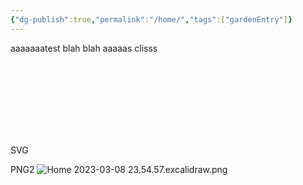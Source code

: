 ```yaml
---
{"dg-publish":true,"permalink":"/home/","tags":["gardenEntry"]}
---
```



aaaaaaatest
blah blah
aaaaas
clisss

SVG
<svg version="1.1" xmlns="http://www.w3.org/2000/svg" viewBox="0 0 162 145.955078125" width="162" height="145.955078125" filter="invert(93%) hue-rotate(180deg)">
  <!-- svg-source:excalidraw -->
  
  <defs>
    <style class="style-fonts">
      @font-face {
        font-family: "Virgil";
        src: url("https://excalidraw.com/Virgil.woff2");
      }
      @font-face {
        font-family: "Cascadia";
        src: url("https://excalidraw.com/Cascadia.woff2");
      }
    </style>
  </defs>
  <g stroke-linecap="round" transform="translate(10 13.955078125) rotate(0 71 61)"><path d="M56.37 1.81 C66.37 -0.74, 79.24 0.55, 89.79 2.87 C100.33 5.18, 111.77 9.31, 119.64 15.72 C127.51 22.12, 133.44 32.4, 136.98 41.28 C140.52 50.15, 142.38 59.7, 140.87 68.97 C139.37 78.25, 134.4 89.19, 127.96 96.91 C121.53 104.63, 112.08 110.98, 102.26 115.29 C92.44 119.61, 79.9 123.1, 69.05 122.79 C58.2 122.47, 46.7 118.24, 37.14 113.39 C27.58 108.54, 17.87 101.53, 11.7 93.68 C5.54 85.84, 1.2 75.61, 0.15 66.32 C-0.89 57.02, 1.29 46.71, 5.43 37.91 C9.56 29.1, 15.85 19.61, 24.99 13.48 C34.12 7.35, 53.47 3.08, 60.25 1.11 C67.03 -0.85, 65.4 0.64, 65.68 1.69 M46.83 3.19 C56.26 -0.38, 69.46 -0.53, 80.32 0.81 C91.18 2.16, 102.99 5.73, 111.99 11.28 C121 16.82, 129.27 25.65, 134.35 34.09 C139.43 42.53, 142.86 52.33, 142.49 61.93 C142.11 71.54, 137.47 83.13, 132.07 91.72 C126.68 100.32, 119.41 108.49, 110.12 113.5 C100.83 118.52, 87.3 121.36, 76.33 121.81 C65.35 122.26, 54.39 119.9, 44.24 116.19 C34.1 112.48, 22.8 106.53, 15.44 99.57 C8.09 92.61, 2.11 83.4, 0.11 74.45 C-1.89 65.5, 0.09 55.03, 3.46 45.85 C6.83 36.68, 13.05 26.43, 20.32 19.37 C27.59 12.32, 42.54 5.81, 47.05 3.51 C51.57 1.21, 47.11 4.51, 47.39 5.56" stroke="#000000" stroke-width="1" fill="none"/></g><g stroke-linecap="round" transform="translate(35.8125 10) rotate(0 21.125 26.75)"><path d="M5.39 9.99 C5.39 9.99, 5.39 9.99, 5.39 9.99 M5.39 9.99 C5.39 9.99, 5.39 9.99, 5.39 9.99 M1.24 19.04 C7.33 13.9, 12.77 8.09, 19.94 1.54 M2.41 18.26 C8.62 12.67, 14.86 5.77, 18.01 0.37 M0.16 28.86 C6.79 22.41, 7.91 18.16, 23.91 1.53 M0.56 27.15 C8.45 17.81, 18.12 8.07, 22.88 3.05 M-0.25 34.57 C9.38 25.18, 14.37 15.14, 28.78 2.13 M0.59 32.77 C10.71 22.69, 19.28 12.95, 26.57 3.47 M3.57 39.02 C7.62 32.99, 13.49 24.9, 31.41 5.49 M3.04 37.37 C7.73 31.68, 15.76 23.03, 30.63 4.05 M1.75 43.23 C12.57 32.76, 24.57 20.82, 32.43 6.53 M3.18 43.47 C11.55 34.51, 18.88 26.49, 33.41 8.72 M5.35 47.44 C16.15 37.21, 23.91 25.79, 36.44 10.94 M6.43 45.28 C11.51 37.2, 19.18 31.2, 36.31 12.36 M10.65 46.22 C16.57 40.2, 26.06 30.54, 39.06 16.04 M8.8 47.26 C16.69 40.08, 23.98 32.66, 37.91 13.99 M11.44 51.27 C20.85 39.44, 28.54 33.26, 39.82 16.59 M12.19 51.27 C20.34 41.19, 29.34 31.19, 40.99 18.07 M15.2 53.43 C25.65 42.68, 35.31 30.32, 43.74 22.08 M16.75 52.07 C24.25 43.19, 33.1 34.61, 43.19 20.14 M18.12 55.58 C25.34 49.21, 31.12 40.76, 43.05 26.84 M18.95 54.54 C25.87 47.68, 32.02 39.37, 42.81 26.37 M24.61 54.84 C27.9 50.76, 33.62 47.55, 39.3 37.54 M25.18 53.37 C31.28 47.84, 35.52 42.93, 40 37.42" stroke="#228be6" stroke-width="0.5" fill="none"/><path d="M17.67 -0.12 C21.81 -1.32, 27.1 0.98, 31.03 4.06 C34.96 7.13, 39.73 13.04, 41.26 18.33 C42.79 23.62, 41.76 30.68, 40.22 35.79 C38.68 40.91, 35.91 46.21, 32.01 49.04 C28.12 51.86, 21.53 53.52, 16.86 52.76 C12.2 51.99, 6.74 48.62, 4.03 44.44 C1.32 40.26, 0.32 33.46, 0.58 27.68 C0.84 21.9, 2.62 14.33, 5.58 9.76 C8.54 5.19, 15.98 1.68, 18.35 0.26 C20.71 -1.16, 19.81 0.75, 19.77 1.25 M24.44 1.12 C28.57 1.9, 33.46 6.3, 36.62 10.57 C39.78 14.85, 43.44 21.08, 43.4 26.77 C43.36 32.46, 39.33 40.39, 36.38 44.71 C33.43 49.03, 29.86 51.65, 25.68 52.68 C21.49 53.71, 15.19 53.52, 11.28 50.88 C7.36 48.24, 3.95 42.55, 2.19 36.83 C0.44 31.12, -0.62 22.22, 0.75 16.59 C2.12 10.97, 6.68 5.86, 10.39 3.08 C14.11 0.29, 20.73 0.38, 23.06 -0.1 C25.4 -0.57, 24.32 -0.04, 24.39 0.25" stroke="#000000" stroke-width="1" fill="none"/></g><g stroke-linecap="round" transform="translate(106.625 58.2724609375) rotate(0 21.5 25.875)"><path d="M20.76 2.15 C20.76 2.15, 20.76 2.15, 20.76 2.15 M20.76 2.15 C20.76 2.15, 20.76 2.15, 20.76 2.15 M3.44 28.17 C11.04 20.05, 18.73 7.65, 25.09 3.26 M3.44 28.17 C9.97 22.09, 14.53 13.88, 25.09 3.26 M5.8 31.54 C9.91 23.58, 15.31 19.5, 27.45 6.64 M5.8 31.54 C13.22 24.01, 18.71 17.1, 27.45 6.64 M8.17 34.92 C14.98 24.83, 25.04 16.17, 29.82 10.02 M8.17 34.92 C14.49 27.81, 21.03 19.89, 29.82 10.02 M11.18 37.55 C17.53 27.65, 26.87 20.81, 32.18 13.4 M11.18 37.55 C19.2 29.17, 26.54 18.66, 32.18 13.4 M13.55 40.93 C19.87 32.18, 26.72 25.39, 34.54 16.78 M13.55 40.93 C17.89 35.73, 22.15 31.18, 34.54 16.78 M16.57 43.55 C23.9 34.03, 34.16 27.53, 36.9 20.16 M16.57 43.55 C23.51 35.85, 29.04 30.71, 36.9 20.16 M18.93 46.93 C22.43 39.04, 30.16 33.33, 39.27 23.53 M18.93 46.93 C23.97 41.5, 28.54 34.47, 39.27 23.53 M21.95 49.55 C27.08 43.33, 36.45 33.4, 42.29 26.16 M21.95 49.55 C27.59 44.61, 32.96 38.54, 42.29 26.16" stroke="#40c057" stroke-width="0.5" fill="none"/><path d="M27.5 6.5 M27.5 6.5 C29.17 11.15, 32.47 12.28, 37.5 19.5 M27.5 6.5 C30.45 10.68, 34.71 16.03, 37.5 19.5 M37.5 19.5 C42.63 27.47, 43.45 24.89, 37.5 32.5 M37.5 19.5 C44.21 23.98, 41.33 24.44, 37.5 32.5 M37.5 32.5 C36.68 35.05, 34.83 37.98, 27.5 45.25 M37.5 32.5 C33.26 37.06, 29.38 42.25, 27.5 45.25 M27.5 45.25 C23.34 52.87, 22.26 51.75, 16.5 45.25 M27.5 45.25 C21.4 49.59, 19.7 49.62, 16.5 45.25 M16.5 45.25 C12.51 42.98, 11.98 39.86, 5.5 32.5 M16.5 45.25 C12.31 39.79, 8.51 36.33, 5.5 32.5 M5.5 32.5 C1.11 25.66, -0.54 25.86, 5.5 19.5 M5.5 32.5 C-2.18 24.79, -0.83 25.77, 5.5 19.5 M5.5 19.5 C9.28 14.69, 12.57 8.62, 16.5 6.5 M5.5 19.5 C7.29 17.02, 9.6 13.23, 16.5 6.5 M16.5 6.5 C20.68 0.19, 21.45 1.84, 27.5 6.5 M16.5 6.5 C20.95 -0.84, 22.51 0.2, 27.5 6.5" stroke="#e67700" stroke-width="1" fill="none"/></g><g stroke-linecap="round" transform="translate(34.125 87.2724609375) rotate(0 14.125 15.5)"><path d="M4.55 2.63 C4.55 2.63, 4.55 2.63, 4.55 2.63 M4.55 2.63 C4.55 2.63, 4.55 2.63, 4.55 2.63 M-0.28 14.52 C3.88 10.67, 6.2 8.69, 9.96 2.32 M-0.37 13.31 C3.36 11.71, 4.79 9.27, 10.87 2.27 M-0.29 18.79 C4.76 15.28, 11.25 8.9, 15.84 1.32 M0.28 19.62 C3.3 15.08, 7.76 12.85, 16.53 2.66 M0.91 24.12 C8.36 19.65, 10.39 13.2, 19.37 1.82 M3.26 23.95 C6.95 18.31, 11.06 12.93, 18.94 2.97 M5.67 24.71 C9.78 18.7, 17.09 12.63, 25.68 3.91 M4.26 25.73 C9.09 21.85, 15.35 15.96, 24.55 3.87 M7.12 29.43 C15.7 22.09, 19.43 13.07, 25.07 6.82 M7.6 29.6 C10.83 25.79, 16.03 20.96, 27.17 7.67 M11.68 33.69 C16.8 22.38, 26.41 15.57, 31.21 11.67 M11.78 32.75 C15.89 26.65, 19.4 21.27, 29.66 10.93 M14.1 33.84 C21.1 26.36, 22.81 23.74, 29.78 15.39 M15.83 33.11 C22.18 25.1, 28.33 19.8, 31.67 14.14" stroke="#be4bdb" stroke-width="0.5" fill="none"/><path d="M14.48 0.5 C17.62 0.59, 21.86 2.45, 24.2 4.61 C26.53 6.77, 28.01 10.35, 28.47 13.47 C28.94 16.59, 28.72 20.46, 26.97 23.33 C25.22 26.2, 20.99 29.45, 17.98 30.68 C14.96 31.9, 11.66 31.99, 8.87 30.69 C6.07 29.39, 2.77 25.79, 1.21 22.88 C-0.35 19.96, -1.02 16.56, -0.49 13.22 C0.03 9.88, 1.62 5.05, 4.38 2.83 C7.14 0.6, 14.07 0.32, 16.06 -0.12 C18.04 -0.56, 16.36 -0.24, 16.31 0.19 M10.8 1.7 C13.98 0.91, 19.74 0.19, 22.24 1.69 C24.74 3.18, 24.7 7.75, 25.79 10.66 C26.89 13.57, 29.4 15.94, 28.81 19.13 C28.23 22.33, 25.23 27.82, 22.31 29.84 C19.38 31.86, 14.21 32.13, 11.27 31.27 C8.32 30.41, 6.76 27.09, 4.64 24.69 C2.52 22.28, -0.96 20.12, -1.46 16.85 C-1.96 13.59, -0.39 7.84, 1.65 5.1 C3.69 2.36, 9.17 1.07, 10.76 0.42 C12.35 -0.22, 11.2 1.2, 11.19 1.23" stroke="#e67700" stroke-width="1" fill="none"/></g></svg>

PNG2
![Home 2023-03-08 23.54.57.excalidraw.png](/img/user/Excalidraw/Home%202023-03-08%2023.54.57.excalidraw.png)